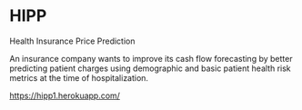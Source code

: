 # HIPP
Health Insurance Price Prediction

An insurance company wants to improve its cash 
flow forecasting by better predicting patient charges using 
demographic and basic patient health risk metrics at the time of 
hospitalization.

https://hipp1.herokuapp.com/ 
